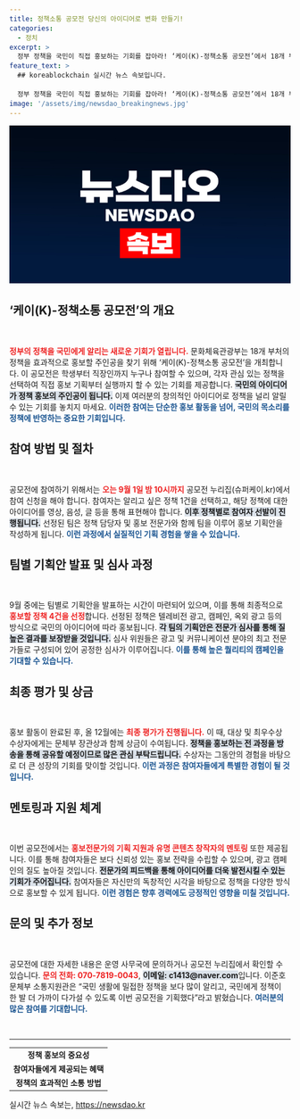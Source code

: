 ```yaml
---
title: 정책소통 공모전 당신의 아이디어로 변화 만들기!
categories:
  - 정치
excerpt: >
  정부 정책을 국민이 직접 홍보하는 기회를 잡아라! ‘케이(K)-정책소통 공모전’에서 18개 부처 정책에 대한 독창적인 아이디어를 제출하고, 텔레비전 광고의 주인공이 되어보세요. 최고의 아이디어에는 문체부 장관상과 상금이 기다립니다!
feature_text: >
  ## koreablockchain 실시간 뉴스 속보입니다.

  정부 정책을 국민이 직접 홍보하는 기회를 잡아라! ‘케이(K)-정책소통 공모전’에서 18개 부처 정책에 대한 독창적인 아이디어를 제출하고, 텔레비전 광고의 주인공이 되어보세요. 최고의 아이디어에는 문체부 장관상과 상금이 기다립니다!
image: '/assets/img/newsdao_breakingnews.jpg'
---
```


<p><img src="/assets/img/newsdao_breakingnews.jpg" alt="koreablockchain 속보" /></p>

<h2 data-ke-size="size26">‘케이(K)-정책소통 공모전’의 개요</h2>

<p data-ke-size="size16">&nbsp;</p>

<p><b><span style="color: #ee2323;">정부의 정책을 국민에게 알리는 새로운 기회가 열립니다.</span></b> 문화체육관광부는 18개 부처의 정책을 효과적으로 홍보할 주인공을 찾기 위해 ‘케이(K)-정책소통 공모전’을 개최합니다. 이 공모전은 학생부터 직장인까지 누구나 참여할 수 있으며, 각자 관심 있는 정책을 선택하여 직접 홍보 기획부터 실행까지 할 수 있는 기회를 제공합니다. <b><span style="background-color: #21538527;">국민의 아이디어가 정책 홍보의 주인공이 됩니다.</span></b> 이제 여러분의 창의적인 아이디어로 정책을 널리 알릴 수 있는 기회를 놓치지 마세요. <b><span style="color: #1a5490;">이러한 참여는 단순한 홍보 활동을 넘어, 국민의 목소리를 정책에 반영하는 중요한 기회입니다.</span></b></p>

<h2 data-ke-size="size26">참여 방법 및 절차</h2>

<p data-ke-size="size16">&nbsp;</p>

<p>공모전에 참여하기 위해서는 <b><span style="color: #ee2323;">오는 9월 1일 밤 10시까지</span></b> 공모전 누리집(슈퍼케이.kr)에서 참여 신청을 해야 합니다. 참여자는 알리고 싶은 정책 1건을 선택하고, 해당 정책에 대한 아이디어를 영상, 음성, 글 등을 통해 표현해야 합니다. <b><span style="background-color: #21538527;">이후 정책별로 참여자 선발이 진행됩니다.</span></b> 선정된 팀은 정책 담당자 및 홍보 전문가와 함께 팀을 이루어 홍보 기획안을 작성하게 됩니다. <b><span style="color: #1a5490;">이런 과정에서 실질적인 기획 경험을 쌓을 수 있습니다.</span></b></p>

<h2 data-ke-size="size26">팀별 기획안 발표 및 심사 과정</h2>

<p data-ke-size="size16">&nbsp;</p>

<p>9월 중에는 팀별로 기획안을 발표하는 시간이 마련되어 있으며, 이를 통해 최종적으로 <b><span style="color: #ee2323;">홍보할 정책 4건을 선정</span></b>합니다. 선정된 정책은 텔레비전 광고, 캠페인, 옥외 광고 등의 방식으로 국민의 아이디어에 따라 홍보됩니다. <b><span style="background-color: #21538527;">각 팀의 기획안은 전문가 심사를 통해 질 높은 결과를 보장받을 것입니다.</span></b> 심사 위원들은 광고 및 커뮤니케이션 분야의 최고 전문가들로 구성되어 있어 공정한 심사가 이루어집니다. <b><span style="color: #1a5490;">이를 통해 높은 퀄리티의 캠페인을 기대할 수 있습니다.</span></b></p>

<h2 data-ke-size="size26">최종 평가 및 상금</h2>

<p data-ke-size="size16">&nbsp;</p>

<p>홍보 활동이 완료된 후, 올 12월에는 <b><span style="color: #ee2323;">최종 평가가 진행됩니다.</span></b> 이 때, 대상 및 최우수상 수상자에게는 문체부 장관상과 함께 상금이 수여됩니다. <b><span style="background-color: #21538527;">정책을 홍보하는 전 과정을 방송을 통해 공유할 예정이므로 많은 관심 부탁드립니다.</span></b> 수상자는 그동안의 경험을 바탕으로 더 큰 성장의 기회를 맞이할 것입니다. <b><span style="color: #1a5490;">이런 과정은 참여자들에게 특별한 경험이 될 것입니다.</span></b></p>

<h2 data-ke-size="size26">멘토링과 지원 체계</h2>

<p data-ke-size="size16">&nbsp;</p>

<p>이번 공모전에서는 <b><span style="color: #ee2323;">홍보전문가의 기획 지원과 유명 콘텐츠 창작자의 멘토링</span></b> 또한 제공됩니다. 이를 통해 참여자들은 보다 신뢰성 있는 홍보 전략을 수립할 수 있으며, 광고 캠페인의 질도 높아질 것입니다. <b><span style="background-color: #21538527;">전문가의 피드백을 통해 아이디어를 더욱 발전시킬 수 있는 기회가 주어집니다.</span></b> 참여자들은 자신만의 독창적인 시각을 바탕으로 정책을 다양한 방식으로 홍보할 수 있게 됩니다. <b><span style="color: #1a5490;">이런 경험은 향후 경력에도 긍정적인 영향을 미칠 것입니다.</span></b></p>

<h2 data-ke-size="size26">문의 및 추가 정보</h2>

<p data-ke-size="size16">&nbsp;</p>

<p>공모전에 대한 자세한 내용은 운영 사무국에 문의하거나 공모전 누리집에서 확인할 수 있습니다. <b><span style="color: #ee2323;">문의 전화: 070-7819-0043</span></b>, <b><span style="background-color: #21538527;">이메일: c1413@naver.com</span></b>입니다. 이준호 문체부 소통지원관은 “국민 생활에 밀접한 정책을 보다 많이 알리고, 국민에게 정책이 한 발 더 가까이 다가설 수 있도록 이번 공모전을 기획했다”라고 밝혔습니다. <b><span style="color: #1a5490;">여러분의 많은 참여를 기대합니다.</span></b></p>

<p data-ke-size="size16">&nbsp;</p>

<hr>

<table style="width: 100%;">
  <tr>
    <td style="text-align: center; height: 17px;"><b>정책 홍보의 중요성</b></td>
  </tr>
  <tr>
    <td style="text-align: center; height: 17px;"><b>참여자들에게 제공되는 혜택</b></td>
  </tr>
  <tr>
    <td style="text-align: center; height: 17px;"><b>정책의 효과적인 소통 방법</b></td>
  </tr>
</table>
실시간 뉴스 속보는, <a href="https://newsdao.kr" rel="dofollow">https://newsdao.kr</a>


